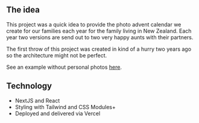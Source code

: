 ## The idea

This project was a quick idea to provide the photo advent calendar we create for our families each year for the family living in New Zealand. Each year two versions are send out to two very happy aunts with their partners.

The first throw of this project was created in kind of a hurry two years ago so the architecture might not be perfect.

See an example without personal photos [here](https://adventscalendar.vercel.app/calendar/example).

## Technology

- NextJS and React
- Styling with Tailwind and CSS Modules+
- Deployed and delivered via Vercel
